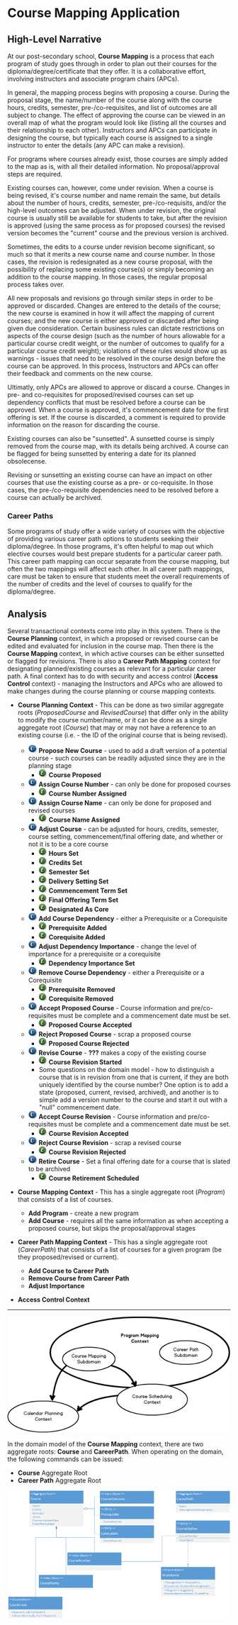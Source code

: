 # Course Mapping Application

## High-Level Narrative

At our post-secondary school, **Course Mapping** is a process that each program of study goes through in order to plan out their courses for the diploma/degree/certificate that they offer. It is a collaborative effort, involving instructors and associate program chairs (APCs).

In general, the mapping process begins with proposing a course. During the proposal stage, the name/number of the course along with the course hours, credits, semester, pre-/co-requisites, and list of outcomes are all subject to change. The effect of approving the course can be viewed in an overall map of what the program would look like (listing all the courses and their relationship to each other). Instructors and APCs can participate in designing the course, but typically each course is assigned to a single instructor to enter the details (any APC can make a revision).

For programs where courses already exist, those courses are simply added to the map as is, with all their detailed information. No proposal/approval steps are required.

Existing courses can, however, come under revision. When a course is being revised, it's course number and name remain the same, but details about the number of hours, credits, semester, pre-/co-requisits, and/or the high-level outcomes can be adjusted. When under revision, the original course is usually still be available for students to take, but after the revision is approved (using the same process as for proposed courses) the revised version becomes the "current" course and the previous version is archived.

Sometimes, the edits to a course under revision become significant, so much so that it merits a new course name and course number. In those cases, the revision is redesignated as a new course proposal, with the possibility of replacing some existing course(s) or simply becoming an addition to the course mapping. In those cases, the regular proposal process takes over.

All new proposals and revisions go through similar steps in order to be approved or discarded. Changes are entered to the details of the course; the new course is examined in how it will affect the mapping of current courses; and the new course is either approved or discarded after being given due consideration. Certain business rules can dictate restrictions on aspects of the course design (such as the number of hours allowable for a particular course credit weight, or the number of outcomes to qualify for a particular course credit weight); violations of these rules would show up as warnings - issues that need to be resolved in the course design before the course can be approved. In this process, Instructors and APCs can offer their feedback and comments on the new course.

Ultimatly, only APCs are allowed to approve or discard a course. Changes in pre- and co-requisites for proposed/revised courses can set up dependency conflicts that must be resolved before a course can be approved. When a course is approved, it's commencement date for the first offering is set. If the course is discarded, a comment is required to provide information on the reason for discarding the course.

Existing courses can also be "sunsetted". A sunsetted course is simply removed from the course map, with its details being archived. A course can be flagged for being sunsetted by entering a date for its planned obsolecense.

Revising or sunsetting an existing course can have an impact on other courses that use the existing course as a pre- or co-requisite. In those cases, the pre-/co-requisite dependencies need to be resolved before a course can actually be archived.

### Career Paths

Some programs of study offer a wide variety of courses with the objective of providing various career path options to students seeking their diploma/degree. In those programs, it's often helpful to map out which elective courses would best prepare students for a particular career path. This career path mapping can occur separate from the course mapping, but often the two mappings will affect each other. In all career path mappings, care must be taken to ensure that students meet the overall requirements of the number of credits and the level of courses to qualify for the diploma/degree.

## Analysis

Several transactional contexts come into play in this system. There is the **Course Planning** context, in which a proposed or revised course can be edited and evaluated for inclusion in the course map. Then there is the **Course Mapping** context, in which active courses can be either sunsetted or flagged for revisions. There is also a **Career Path Mapping** context for designating planned/existing courses as relevant for a particular career path. A final context has to do with security and access control (**Access Control** context) - managing the Instructors and APCs who are allowed to make changes during the course planning or course mapping contexts.

- **Course Planning Context** - This can be done as two similar aggregate roots (*ProposedCourse* and *RevisedCourse*) that differ only in the ability to modify the course number/name, or it can be done as a single aggregate root (*Course*) that may or may not have a reference to an existing course (i.e. - the ID of the original course that is being revised).
  - ![](command-sm.png) **Propose New Course** - used to add a draft version of a potential course - such courses can be readily adjusted since they are in the planning stage
    - ![](event-sm.png) **Course Proposed**
  - ![](command-sm.png) **Assign Course Number** - can only be done for proposed courses
    - ![](event-sm.png) **Course Number Assigned**
  - ![](command-sm.png) **Assign Course Name** - can only be done for proposed and revised courses
    - ![](event-sm.png) **Course Name Assigned**
  - ![](command-sm.png) **Adjust Course** - can be adjusted for hours, credits, semester, course setting, commencement/final offering date, and whether or not it is to be a core course
    - ![](event-sm.png) **Hours Set**
    - ![](event-sm.png) **Credits Set**
    - ![](event-sm.png) **Semester Set**
    - ![](event-sm.png) **Delivery Setting Set**
    - ![](event-sm.png) **Commencement Term Set**
    - ![](event-sm.png) **Final Offering Term Set**
    - ![](event-sm.png) **Designated As Core**
  - ![](command-sm.png) **Add Course Dependency** - either a Prerequisite or a Corequisite
    - ![](event-sm.png) **Prerequisite Added**
    - ![](event-sm.png) **Corequisite Added**
  - ![](command-sm.png) **Adjust Dependency Importance** - change the level of importance for a prerequisite or a corequisite
    - ![](event-sm.png) **Dependency Importance Set**
  - ![](command-sm.png) **Remove Course Dependency** - either a Prerequisite or a Corequisite
    - ![](event-sm.png) **Prerequisite Removed**
    - ![](event-sm.png) **Corequisite Removed**
  - ![](command-sm.png) **Accept Proposed Course** - Course information and pre/co-requisites must be complete and a commencement date must be set.
    - ![](event-sm.png) **Proposed Course Accepted**
  - ![](command-sm.png) **Reject Proposed Course** - scrap a proposed course
    - ![](event-sm.png) **Proposed Course Rejected**
  - ![](command-sm.png) **Revise Course** - **???** makes a copy of the existing course
    - ![](event-sm.png) **Course Revision Started**
    - Some questions on the domain model - how to distinguish a course that is in revision from one that is current, if they are both uniquely identified by the course number? One option is to add a state (proposed, current, revised, archived), and another is to simple add a version number to the course and start it out with a "null" commencement date.
  - ![](command-sm.png) **Accept Course Revision** - Course information and pre/co-requisites must be complete and a commencement date must be set.
    - ![](event-sm.png) **Course Revision Accepted**
  - ![](command-sm.png) **Reject Course Revision** - scrap a revised course
    - ![](event-sm.png) **Course Revision Rejected**
  - ![](command-sm.png) **Retire Course** - Set a final offering date for a course that is slated to be archived
    - ![](event-sm.png) **Course Retirement Scheduled**


- **Course Mapping Context** - This has a single aggregate root (*Program*) that consists of a list of courses.
  - **Add Program** - create a new program
  - **Add Course** - requires all the same information as when accepting a proposed course, but skips the proposal/approval stages


- **Career Path Mapping Context** - This has a single aggregate root (*CareerPath*) that consists of a list of courses for a given program (be they proposed/revised or current).
  - **Add Course to Career Path**
  - **Remove Course from Career Path**
  - **Adjust Importance**


- **Access Control Context**



----

![Context Map](Context%20Map.png)

In the domain model of the **Course Mapping** context, there are two aggregate roots: **Course** and **CareerPath**. When operating on the domain, the following commands can be issued:

- **Course** Aggregate Root
- **Career Path** Aggregate Root

![Course Mapping Domain Model](Course%20Mapping%20Domain%20Model.png)
